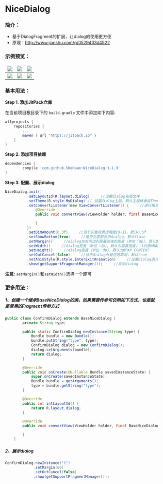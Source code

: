 # NiceDialog

### 简介：
* 基于DialogFragment的扩展，让dialog的使用更方便
* 原理：<http://www.jianshu.com/p/0529433d4522>
### 示例预览：

|![](image/share.gif)|![](image/set.gif)|![](image/commit.gif)|
|---|---|---|
|![](image/red_packet.gif)|![](image/loading.gif)|![](image/confirm.gif)|

### 基本用法：
**Step 1. 添加JitPack仓库**

在当前项目根目录下的 `build.gradle` 文件中添加如下内容:
``` gradle
allprojects {
    repositories {
        ...
        maven { url "https://jitpack.io" }
    }
}
```
**Step 2. 添加项目依赖**
``` gradle
dependencies {
        compile 'com.github.SheHuan:NiceDialog:1.1.9'
}
```
**Step 3. 配置、展示dialog**
```java
NiceDialog.init()
          .setLayoutId(R.layout.dialog)     //设置dialog布局文件
          .setTheme(R.style.MyDialog) // 设置dialog主题，默认主题继承自Theme.AppCompat.Light.Dialog
          .setConvertListener(new ViewConvertListener() {     //进行相关View操作的回调
              @Override
              public void convertView(ViewHolder holder, final BaseNiceDialog dialog) {

              }
          })
          .setDimAmount(0.3f)     //调节灰色背景透明度[0-1]，默认0.5f
          .setShowBottom(true)     //是否在底部显示dialog，默认flase
          .setMargin()     //dialog左右两边到屏幕边缘的距离（单位：dp），默认0dp
          .setWidth()     //dialog宽度（单位：dp），默认为屏幕宽度，-1代表WRAP_CONTENT
          .setHeight()     //dialog高度（单位：dp），默认为WRAP_CONTENT
          .setOutCancel(false)     //点击dialog外是否可取消，默认true
          .setAnimStyle(R.style.EnterExitAnimation)     //设置dialog进入、退出的动画style(底部显示的dialog有默认动画)
          .show(getSupportFragmentManager());     //显示dialog
```
**注意:** `setMargin()`和`setWidth()`选择一个即可

### 更多用法：
##### 1、创建一个继承BaseNiceDialog的类，如果需要传参可仿照如下方式，也是就是常用的Fragment传参方式
```java
public class ConfirmDialog extends BaseNiceDialog {
        private String type;

        public static ConfirmDialog newInstance(String type) {
            Bundle bundle = new Bundle();
            bundle.putString("type", type);
            ConfirmDialog dialog = new ConfirmDialog();
            dialog.setArguments(bundle);
            return dialog;
        }

        @Override
        public void onCreate(@Nullable Bundle savedInstanceState) {
            super.onCreate(savedInstanceState);
            Bundle bundle = getArguments();
            type = bundle.getString("type");
        }

        @Override
        public int intLayoutId() {
            return R.layout.dialog;
        }

        @Override
        public void convertView(ViewHolder holder, final BaseNiceDialog dialog) {

        }
    }
```
##### 2、展示dialog
```java
ConfirmDialog.newInstance("1")
             .setMargin(60)
             .setOutCancel(false)
             .show(getSupportFragmentManager());
```

